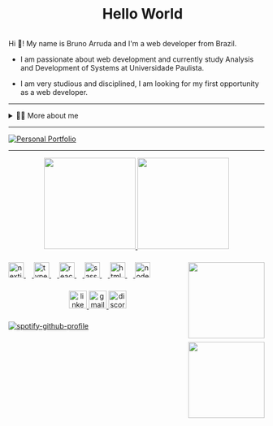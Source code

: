 <!--title-->
<div id="user-content-toc">
  <ul align="center">
    <summary><h1 style="display: inline-block">Hello World</h1></summary>
</div>

<!--presentation-->
<p align="left">
Hi 👋! My name is Bruno Arruda and I'm a web developer from Brazil.

  - I am passionate about web development and currently study Analysis and Development of Systems at Universidade Paulista.

  - I am very studious and disciplined, I am looking for my first opportunity as a web developer.
</p>

---

<!--dropdown-->
<details>
  <summary>👨‍💻 More about me</summary>

  - 💬 I am 34 years old, I live in Brazil and I really like to develop frontend using NextJS, TypeScript and SASS. I am learning TailwindCSS because I believe it can improve my productivity. On the backend I am studying a lot of NodeJS and I started to build my first APIs. For database, I like to use MySql and MongoDB.

  - ⚡ In my free time I like to stay with my family, watch a good movie or cook something very tasty. I also really like electronic games. To take care of my health I practice bodybuilding and once in a while I play soccer. \o/
</details>

---

[![Personal Portfolio](https://img.shields.io/badge/%20Personal%20Portfolio%20-20B2AA?=for-the-badge)](https://www.youtube.com/channel/UC177sCc63-aazx2T3n1LGWg)

___

<div align="center">

  <a href="https://github.com/bruno-arruda-dev">
  <img height="180em" src="https://github-readme-stats.vercel.app/api?username=bruno-arruda-dev&show_icons=true&theme=algolia&include_all_commits=true&count_private=true"/>
  <img height="180em" src="https://github-readme-stats.vercel.app/api/top-langs/?username=bruno-arruda-dev&layout=compact&langs_count=7&theme=algolia"/>

</div>

###

<img align="right" height="150" src="https://miro.medium.com/v2/resize:fit:679/1*zVnWJtyGOX_kUIDm6ccCfQ.gif"  />

###

<div align="left">
  <img src="https://cdn.jsdelivr.net/gh/devicons/devicon/icons/nextjs/nextjs-original.svg" height="30" alt="nextjs logo"  />
  <img width="12" />
  <img src="https://cdn.jsdelivr.net/gh/devicons/devicon/icons/typescript/typescript-original.svg" height="30" alt="typescript logo"  />
  <img width="12" />
  <img src="https://cdn.jsdelivr.net/gh/devicons/devicon/icons/react/react-original.svg" height="30" alt="react logo"  />
  <img width="12" />
  <img src="https://cdn.jsdelivr.net/gh/devicons/devicon/icons/sass/sass-original.svg" height="30" alt="sass logo"  />
  <img width="12" />
  <img src="https://cdn.jsdelivr.net/gh/devicons/devicon/icons/html5/html5-original.svg" height="30" alt="html5 logo"  />
  <img width="12" />
  <img src="https://cdn.jsdelivr.net/gh/devicons/devicon/icons/nodejs/nodejs-original.svg" height="30" alt="nodejs logo"  />
</div>

###

<div align="center">
  <a href="https://www.linkedin.com/in/bruno-arruda-dev/" target="_blank">
    <img src="https://img.shields.io/static/v1?message=LinkedIn&logo=linkedin&label=&color=0077B5&logoColor=white&labelColor=&style=for-the-badge" height="35" alt="linkedin logo"  />
  </a>
  <a href="mailto:bruno.arrm@gmail.com" target="_blank">
    <img src="https://img.shields.io/static/v1?message=Gmail&logo=gmail&label=&color=D14836&logoColor=white&labelColor=&style=for-the-badge" height="35" alt="gmail logo"  />
  </a>
  <a href="https://discordapp.com/users/arruda#5788" target="_blank">
    <img src="https://img.shields.io/static/v1?message=Discord&logo=discord&label=&color=7289DA&logoColor=white&labelColor=&style=for-the-badge" height="35" alt="discord logo"  />
  </a>
</div>

###

[![spotify-github-profile](https://spotify-github-profile.vercel.app/api/view?uid=4nafp5u2e6pieokbtcyo63rua&cover_image=true&theme=default&show_offline=false&background_color=121212&interchange=false&bar_color=0400ff&bar_color_cover=false)](https://github.com/kittinan/spotify-github-profile)

###
  <img align="right" margin="auto" height="150" src="https://i.imgur.com/FEt4fFm.gif"  />